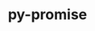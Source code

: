 ---
title: "py-promise"
layout: cache
categories: [package, develop]
meta: {"versions": ["2.3"], "compilers": ["gcc@=11.3.0", "gcc@=7.3.1"], "oss": ["amzn2", "ubuntu22.04"], "platforms": ["linux"], "targets": ["ivybridge", "x86_64_v3"], "stacks": ["ml-linux-x86_64-cpu", "ml-linux-x86_64-cuda", "ml-linux-x86_64-rocm", "root"], "num_specs": 11, "num_specs_by_stack": {"root": 11, "ml-linux-x86_64-rocm": 4, "ml-linux-x86_64-cpu": 4, "ml-linux-x86_64-cuda": 4}}
spec_details: [{"hash": "jisw6d37cuu7355eveygmgl6l2dxhpq6", "compiler": "gcc@=7.3.1", "versions": ["2.3"], "os": "amzn2", "platform": "linux", "target": "ivybridge", "variants": ["build_system=python_pip"], "stacks": ["root"], "size": "-", "tarball": "https://binaries.spack.io/develop/build_cache/linux-amzn2-ivybridge/gcc-7.3.1/py-promise-2.3/linux-amzn2-ivybridge-gcc-7.3.1-py-promise-2.3-jisw6d37cuu7355eveygmgl6l2dxhpq6.spack"}, {"hash": "wqee6g2ljpnirxk4b7dvoqyvsdc7xbyg", "compiler": "gcc@=7.3.1", "versions": ["2.3"], "os": "amzn2", "platform": "linux", "target": "ivybridge", "variants": ["build_system=python_pip"], "stacks": ["root"], "size": "-", "tarball": "https://binaries.spack.io/develop/build_cache/linux-amzn2-ivybridge/gcc-7.3.1/py-promise-2.3/linux-amzn2-ivybridge-gcc-7.3.1-py-promise-2.3-wqee6g2ljpnirxk4b7dvoqyvsdc7xbyg.spack"}, {"hash": "3nyqjjkjvc573csjlkwucglmxl3si4vy", "compiler": "gcc@=7.3.1", "versions": ["2.3"], "os": "amzn2", "platform": "linux", "target": "x86_64_v3", "variants": ["build_system=python_pip"], "stacks": ["root"], "size": "-", "tarball": "https://binaries.spack.io/develop/build_cache/linux-amzn2-x86_64_v3/gcc-7.3.1/py-promise-2.3/linux-amzn2-x86_64_v3-gcc-7.3.1-py-promise-2.3-3nyqjjkjvc573csjlkwucglmxl3si4vy.spack"}, {"hash": "4n3mvkvcy4g7yvua6sxlgh2pv243vho7", "compiler": "gcc@=7.3.1", "versions": ["2.3"], "os": "amzn2", "platform": "linux", "target": "x86_64_v3", "variants": ["build_system=python_pip"], "stacks": ["root"], "size": "-", "tarball": "https://binaries.spack.io/develop/build_cache/linux-amzn2-x86_64_v3/gcc-7.3.1/py-promise-2.3/linux-amzn2-x86_64_v3-gcc-7.3.1-py-promise-2.3-4n3mvkvcy4g7yvua6sxlgh2pv243vho7.spack"}, {"hash": "x56zfwqsv2fccigzx5yogagwo2j6zaqy", "compiler": "gcc@=7.3.1", "versions": ["2.3"], "os": "amzn2", "platform": "linux", "target": "x86_64_v3", "variants": [], "stacks": ["root"], "size": "-", "tarball": "https://binaries.spack.io/develop/build_cache/linux-amzn2-x86_64_v3/gcc-7.3.1/py-promise-2.3/linux-amzn2-x86_64_v3-gcc-7.3.1-py-promise-2.3-x56zfwqsv2fccigzx5yogagwo2j6zaqy.spack"}, {"hash": "oiy5mblr267u35csahq5xffhtgsy5zos", "compiler": "gcc@=7.3.1", "versions": ["2.3"], "os": "amzn2", "platform": "linux", "target": "x86_64_v3", "variants": ["build_system=python_pip"], "stacks": ["root"], "size": "-", "tarball": "https://binaries.spack.io/develop/build_cache/linux-amzn2-x86_64_v3/gcc-7.3.1/py-promise-2.3/linux-amzn2-x86_64_v3-gcc-7.3.1-py-promise-2.3-oiy5mblr267u35csahq5xffhtgsy5zos.spack"}, {"hash": "5tu6qtmpug2xb5aumsb25pc6hf4puwn6", "compiler": "gcc@=7.3.1", "versions": ["2.3"], "os": "amzn2", "platform": "linux", "target": "x86_64_v3", "variants": [], "stacks": ["root"], "size": "-", "tarball": "https://binaries.spack.io/develop/build_cache/linux-amzn2-x86_64_v3/gcc-7.3.1/py-promise-2.3/linux-amzn2-x86_64_v3-gcc-7.3.1-py-promise-2.3-5tu6qtmpug2xb5aumsb25pc6hf4puwn6.spack"}, {"hash": "awtl4slmcq2yhnojfwj5ta4tsupvbat5", "compiler": "gcc@=11.3.0", "versions": ["2.3"], "os": "ubuntu22.04", "platform": "linux", "target": "x86_64_v3", "variants": ["build_system=python_pip"], "stacks": ["ml-linux-x86_64-rocm", "root", "ml-linux-x86_64-cpu", "ml-linux-x86_64-cuda"], "size": "-", "tarball": "https://binaries.spack.io/develop/build_cache/linux-ubuntu22.04-x86_64_v3/gcc-11.3.0/py-promise-2.3/linux-ubuntu22.04-x86_64_v3-gcc-11.3.0-py-promise-2.3-awtl4slmcq2yhnojfwj5ta4tsupvbat5.spack"}, {"hash": "onkc227qxwgpgob6blaterkbpnlzekpc", "compiler": "gcc@=11.3.0", "versions": ["2.3"], "os": "ubuntu22.04", "platform": "linux", "target": "x86_64_v3", "variants": ["build_system=python_pip"], "stacks": ["ml-linux-x86_64-rocm", "root", "ml-linux-x86_64-cpu", "ml-linux-x86_64-cuda"], "size": "-", "tarball": "https://binaries.spack.io/develop/build_cache/linux-ubuntu22.04-x86_64_v3/gcc-11.3.0/py-promise-2.3/linux-ubuntu22.04-x86_64_v3-gcc-11.3.0-py-promise-2.3-onkc227qxwgpgob6blaterkbpnlzekpc.spack"}, {"hash": "uns6r2sgi6d2yjawony3gxofjv35habt", "compiler": "gcc@=11.3.0", "versions": ["2.3"], "os": "ubuntu22.04", "platform": "linux", "target": "x86_64_v3", "variants": ["build_system=python_pip"], "stacks": ["ml-linux-x86_64-rocm", "root", "ml-linux-x86_64-cpu", "ml-linux-x86_64-cuda"], "size": "-", "tarball": "https://binaries.spack.io/develop/build_cache/linux-ubuntu22.04-x86_64_v3/gcc-11.3.0/py-promise-2.3/linux-ubuntu22.04-x86_64_v3-gcc-11.3.0-py-promise-2.3-uns6r2sgi6d2yjawony3gxofjv35habt.spack"}, {"hash": "7zxjmpn2inkzgcca2o3qykdi23f6gvcq", "compiler": "gcc@=11.3.0", "versions": ["2.3"], "os": "ubuntu22.04", "platform": "linux", "target": "x86_64_v3", "variants": ["build_system=python_pip"], "stacks": ["ml-linux-x86_64-rocm", "root", "ml-linux-x86_64-cpu", "ml-linux-x86_64-cuda"], "size": "-", "tarball": "https://binaries.spack.io/develop/build_cache/linux-ubuntu22.04-x86_64_v3/gcc-11.3.0/py-promise-2.3/linux-ubuntu22.04-x86_64_v3-gcc-11.3.0-py-promise-2.3-7zxjmpn2inkzgcca2o3qykdi23f6gvcq.spack"}]
---